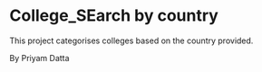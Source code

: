 # College_SEarch by country

This project categorises colleges based on the country provided.

By Priyam Datta
